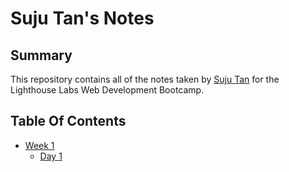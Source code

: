 # Suju Tan's Notes
## Summary 
This repository contains all of the notes taken by [Suju Tan](https://sujutan.github.io/portfolio/) for the Lighthouse Labs Web Development Bootcamp.
## Table Of Contents
* [Week 1](/Week_1/)
  * [Day 1](/Week_1/Day_1/)